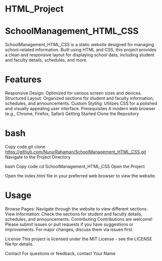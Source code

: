 # HTML_Project

# SchoolManagement_HTML_CSS

SchoolManagement_HTML_CSS is a static website designed for managing school-related information. Built using HTML and CSS, this project provides a clean and responsive layout for displaying school data, including student and faculty details, schedules, and more.

# Features
Responsive Design: Optimized for various screen sizes and devices.
Structured Layout: Organized sections for student and faculty information, schedules, and announcements.
Custom Styling: Utilizes CSS for a polished and visually appealing user interface.
Prerequisites
A modern web browser (e.g., Chrome, Firefox, Safari)
Getting Started
Clone the Repository

# bash
Copy code
git clone https://github.com/NururRahaman/SchoolManagement_HTML_CSS.git
Navigate to the Project Directory

bash
Copy code
cd SchoolManagement_HTML_CSS
Open the Project

Open the index.html file in your preferred web browser to view the website.

# Usage
Browse Pages: Navigate through the website to view different sections.
View Information: Check the sections for student and faculty details, schedules, and announcements.
Contributing
Contributions are welcome! Please submit issues or pull requests if you have suggestions or improvements. For major changes, discuss them via issues first.

License
This project is licensed under the MIT License - see the LICENSE file for details.

Contact
For questions or feedback, contact Your Name

